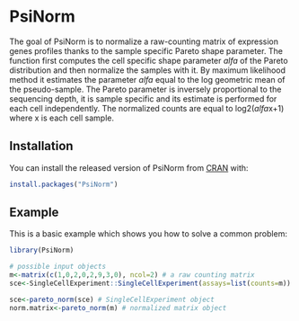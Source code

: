 
<!-- README.md is generated from README.Rmd. Please edit that file -->

# PsiNorm

<!-- badges: start -->

<!-- badges: end -->

The goal of PsiNorm is to normalize a raw-counting matrix of expression
genes profiles thanks to the sample specific Pareto shape parameter. The
function first computes the cell specific shape parameter *alfa* of the
Pareto distribution and then normalize the samples with it. By maximum
likelihood method it estimates the parameter *alfa* equal to the log
geometric mean of the pseudo-sample. The Pareto parameter is inversely
proportional to the sequencing depth, it is sample specific and its
estimate is performed for each cell independently. The normalized counts
are equal to log2(*alfa*x+1) where x is each cell sample.

## Installation

You can install the released version of PsiNorm from
[CRAN](https://CRAN.R-project.org) with:

``` r
install.packages("PsiNorm")
```

## Example

This is a basic example which shows you how to solve a common problem:

``` r
library(PsiNorm)

# possible input objects
m<-matrix(c(1,0,2,0,2,9,3,0), ncol=2) # a raw counting matrix
sce<-SingleCellExperiment::SingleCellExperiment(assays=list(counts=m))

sce<-pareto_norm(sce) # SingleCellExperiment object
norm.matrix<-pareto_norm(m) # normalized matrix object
```
